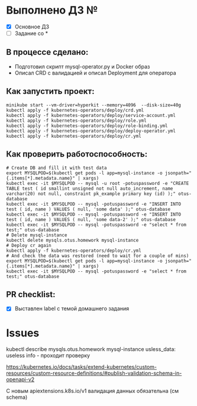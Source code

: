 # Выполнено ДЗ №

- [x] Основное ДЗ
- [ ] Задание со \*

## В процессе сделано:

- Подготовил скрипт mysql-operator.py и Docker образ
- Описал CRD с валидацией и описал Deployment для оператора

## Как запустить проект:

```
minikube start --vm-driver=hyperkit --memory=4096  --disk-size=40g
kubectl apply -f kubernetes-operators/deploy/crd.yml
kubectl apply -f kubernetes-operators/deploy/service-account.yml
kubectl apply -f kubernetes-operators/deploy/role.yml
kubectl apply -f kubernetes-operators/deploy/role-binding.yml
kubectl apply -f kubernetes-operators/deploy/deploy-operator.yml
kubectl apply -f kubernetes-operators/deploy/cr.yml
```

## Как проверить работоспособность:

```
# Create DB and fill it with test data
export MYSQLPOD=$(kubectl get pods -l app=mysql-instance -o jsonpath="{.items[*].metadata.name}" | xargs)
kubectl exec -it $MYSQLPOD -- mysql -u root -potuspassword -e "CREATE TABLE test ( id smallint unsigned not null auto_increment, name varchar(20) not null, constraint pk_example primary key (id) );" otus-database
kubectl exec -it $MYSQLPOD -- mysql -potuspassword -e "INSERT INTO test ( id, name ) VALUES ( null, 'some data' );" otus-database
kubectl exec -it $MYSQLPOD -- mysql -potuspassword -e "INSERT INTO test ( id, name ) VALUES ( null, 'some data-2' );" otus-database
kubectl exec -it $MYSQLPOD -- mysql -potuspassword -e "select * from test;" otus-database
# Delete mysql-instance
kubectl delete mysqls.otus.homework mysql-instance
# Deploy cr again
kubectl apply -f kubernetes-operators/deploy/cr.yml
# And check the data was restored (need to wait for a couple of mins)
export MYSQLPOD=$(kubectl get pods -l app=mysql-instance -o jsonpath="{.items[*].metadata.name}" | xargs)
kubectl exec -it $MYSQLPOD -- mysql -potuspassword -e "select * from test;" otus-database
```

## PR checklist:

- [x] Выставлен label с темой домашнего задания

# Issues

kubectl describe mysqls.otus.homework mysql-instance
usless_data: useless info - проходит проверку

https://kubernetes.io/docs/tasks/extend-kubernetes/custom-resources/custom-resource-definitions/#publish-validation-schema-in-openapi-v2

С новым apiextensions.k8s.io/v1 валидация данных обязательна (см schema)
